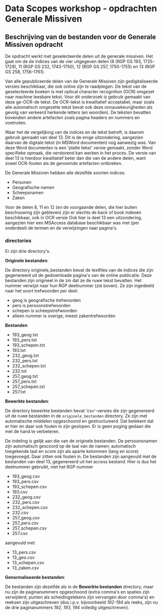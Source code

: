 # Data Scopes workshop - opdrachten Generale Missiven

## Beschrijving van de bestanden voor de Generale Missiven opdracht

De opdracht werkt met geselecteerde delen uit de generale missiven. Het gaat om de de indices van de vier uitgegeven delen (8 (RGP GS 193, 1725-1729), 11 (RGP GS 232, 1743-1750), 12 (RGP GS 257, 1750-1755) en 13 (RGP GS 258, 1756-1761).

Van alle gepubliceerde delen van de Generale Missiven zijn gedigitaliseerde versies beschikbaar, die ook online zijn te raadplegen. De tekst van de geselecteerde boeken is met optical character recognition (OCR) omgezet naar machine leesbare tekst. Voor dit onderzoek is gebruik gemaakt van deze ge-OCR-de tekst. De OCR-tekst is kwalitatief acceptabel, maar zoals alle automatisch omgezette tekst bevat ook deze onnauwkeurigheden als gevolg van verkeerd herkende letters (en woorden). De teksten bevatten bovendien andere artefacten zoals pagina headers en nummers en voetnoten.

Waar het de vergelijking van de indices en de tekst betreft, is daarom gebruik gemaakt van deel 13. Dit is de enige uitzondering, aangezien daarvan de digitale tekst (in MSWord documenten) nog aanwezig was. Van deze Word documenten is een 'platte tekst' versie gemaakt, zonder Word specifieke opmaak, die verstorend kan werken in het proces. De versie van deel 13 is hierdoor kwalitatief beter dan die van de andere delen, want zowel OCR-fouten als de genoemde artefacten ontbreken.

De Generale Missiven hebben alle dezelfde soorten indices:

- Personen
- Geografische namen
- Scheepsnamen
- Zaken

Voor de delen 8, 11 en 12 (en de voorgaande delen, die hier buiten beschouwing zijn gebleven) zijn er slechts de back of book indexen beschikbaar, ook in OCR versie
Ook hier is deel 13 een uitzondering, aangezien hier een MSAccess database beschikbaar was met (per onderdeel) de termen en de verwijzingen naar pagina's.

### directories

Er zijn drie directory's.

**Originele bestanden**:

De directory originele_bestanden bevat de textfiles van de indices die zijn gegenereerd uit de gedownloade pagina's van de online publicatie. Deze bestanden zijn origineel in de zin dat ze de ruwe tekst bevatten. Het nummer verwijst naar hun RGP deelnummer (zie boven). Ze zijn ingedeeld naar het soort trefwoorden per deel:

- geog is geografische trefwoorden
- pers is persoonstrefwoorden
- schepen is scheepstrefwoorden
- alleen nummer is overige, meest zakentrefwoorden

**Bestanden**

- 193\_geog.txt
- 193\_pers.txt
- 193\_schepen.txt
- 193.txt
- 232\_geog.txt
- 232\_pers.txt
- 232\_schepen.txt
- 232.txt
- 257\_geog.txt
- 257\_pers.txt
- 257\_schepen.txt
- 257.txt

**Bewerkte bestanden**:

De directory bewerkte bestanden bevat 'csv'-versies die zijn gegenereerd uit de ruwe bestanden in de `originele_bestanden` directory. Ze zijn met automatische middelen opgeschoond en gestructureerd. Dat betekent dat er hier en daar ook fouten in zijn geslopen. Er is geen poging gedaan die met de hand te verbeteren.

De indeling is gelijk aan die van de originele bestanden.
De persoonsnamen zijn automatisch gescoord op de taal van de namen; automatisch toegekende taal en score zijn als aparte kolommen (lang en score) toegevoegd. Daar zitten ook fouten in.
De bestanden zijn aangevuld met de bestanden van deel 13, gegenereerd uit het access bestand. Hier is dus het deelnummer gebruikt, niet het RGP nummer

- 193\_geog.csv
- 193\_pers.csv
- 193\_schepen.csv
- 193.csv
- 232\_geog.csv
- 232\_pers.csv
- 232\_schepen.csv
- 232.csv
- 257\_geog.csv
- 257\_pers.csv
- 257\_schepen.csv
- 257.csv

aangevuld met

- 13\_pers.csv
- 13\_geo.csv
- 13\_schepen.csv
- 13\_zaken.csv

**Genormaliseerde bestanden**:

De bestanden zijn dezelfde als in de **Bewerkte bestanden** directory, maar nu zijn de paginanummers opgeschoond (extra comma's en spaties zijn verwijderd, punten als scheidingstekens zijn vervangen door comma's) en reeksen zijn uitgeschreven (dus i.p.v. bijvoorbeeld *192-194* als reeks, zijn nu de drie paginanummers *192, 193, 194* volledig uitgeschreven).
